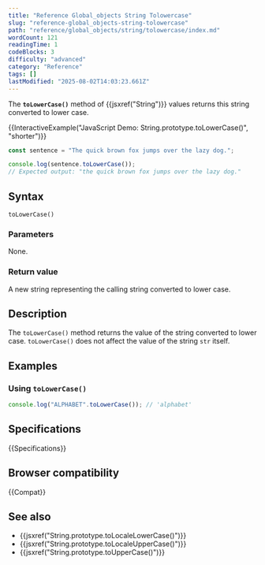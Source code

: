 ```yaml
---
title: "Reference Global_objects String Tolowercase"
slug: "reference-global_objects-string-tolowercase"
path: "reference/global_objects/string/tolowercase/index.md"
wordCount: 121
readingTime: 1
codeBlocks: 3
difficulty: "advanced"
category: "Reference"
tags: []
lastModified: "2025-08-02T14:03:23.661Z"
---
```



The **`toLowerCase()`** method of {{jsxref("String")}} values returns this string converted to lower case.

{{InteractiveExample("JavaScript Demo: String.prototype.toLowerCase()", "shorter")}}

```js interactive-example
const sentence = "The quick brown fox jumps over the lazy dog.";

console.log(sentence.toLowerCase());
// Expected output: "the quick brown fox jumps over the lazy dog."
```

## Syntax

```js-nolint
toLowerCase()
```

### Parameters

None.

### Return value

A new string representing the calling string converted to lower case.

## Description

The `toLowerCase()` method returns the value of the string converted to
lower case. `toLowerCase()` does not affect the value of the string
`str` itself.

## Examples

### Using `toLowerCase()`

```js
console.log("ALPHABET".toLowerCase()); // 'alphabet'
```

## Specifications

{{Specifications}}

## Browser compatibility

{{Compat}}

## See also

- {{jsxref("String.prototype.toLocaleLowerCase()")}}
- {{jsxref("String.prototype.toLocaleUpperCase()")}}
- {{jsxref("String.prototype.toUpperCase()")}}

